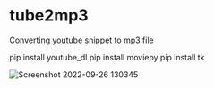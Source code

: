 # tube2mp3
Converting youtube snippet to mp3 file

pip install youtube_dl
pip install moviepy
pip install tk

![Screenshot 2022-09-26 130345](https://user-images.githubusercontent.com/25055962/192261028-f2c49f42-f528-4500-8db3-71058c23bd1e.png)
